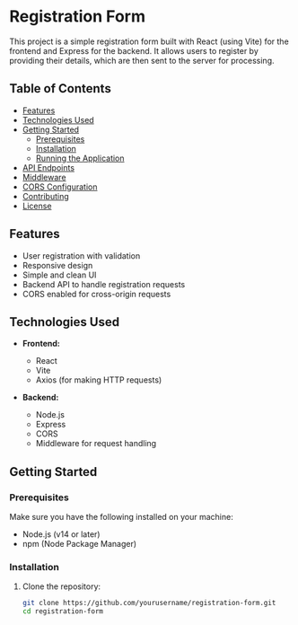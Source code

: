 # Registration Form

This project is a simple registration form built with React (using Vite) for the frontend and Express for the backend. It allows users to register by providing their details, which are then sent to the server for processing.

## Table of Contents

- [Features](#features)
- [Technologies Used](#technologies-used)
- [Getting Started](#getting-started)
  - [Prerequisites](#prerequisites)
  - [Installation](#installation)
  - [Running the Application](#running-the-application)
- [API Endpoints](#api-endpoints)
- [Middleware](#middleware)
- [CORS Configuration](#cors-configuration)
- [Contributing](#contributing)
- [License](#license)

## Features

- User registration with validation
- Responsive design
- Simple and clean UI
- Backend API to handle registration requests
- CORS enabled for cross-origin requests

## Technologies Used

- **Frontend:**
  - React
  - Vite
  - Axios (for making HTTP requests)

- **Backend:**
  - Node.js
  - Express
  - CORS
  - Middleware for request handling

## Getting Started

### Prerequisites

Make sure you have the following installed on your machine:

- Node.js (v14 or later)
- npm (Node Package Manager)

### Installation

1. Clone the repository:

   ```bash
   git clone https://github.com/yourusername/registration-form.git
   cd registration-form
